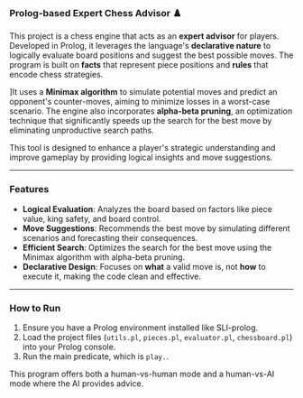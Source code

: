 ### Prolog-based Expert Chess Advisor ♟️

This project is a chess engine that acts as an **expert advisor** for players. Developed in Prolog, it leverages the language's **declarative nature** to logically evaluate board positions and suggest the best possible moves. The program is built on **facts** that represent piece positions and **rules** that encode chess strategies.

]It uses a **Minimax algorithm** to simulate potential moves and predict an opponent's counter-moves, aiming to minimize losses in a worst-case scenario. The engine also incorporates **alpha-beta pruning**, an optimization technique that significantly speeds up the search for the best move by eliminating unproductive search paths.

This tool is designed to enhance a player's strategic understanding and improve gameplay by providing logical insights and move suggestions.

---
### Features
* **Logical Evaluation**: Analyzes the board based on factors like piece value, king safety, and board control.
* **Move Suggestions**: Recommends the best move by simulating different scenarios and forecasting their consequences.
* **Efficient Search**: Optimizes the search for the best move using the Minimax algorithm with alpha-beta pruning.
* **Declarative Design**: Focuses on **what** a valid move is, not **how** to execute it, making the code clean and effective.

---
### How to Run
1.  Ensure you have a Prolog environment installed like SLI-prolog.
2.  Load the project files (`utils.pl`, `pieces.pl`, `evaluator.pl`, `chessboard.pl`) into your Prolog console.
3.  Run the main predicate, which is `play.`.

This program offers both a human-vs-human mode and a human-vs-AI mode where the AI provides advice.
